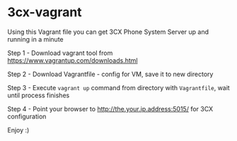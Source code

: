 # 3cx-vagrant

Using this Vagrant file you can get 3CX Phone System Server up and running in a minute

Step 1 - Download vagrant tool from https://www.vagrantup.com/downloads.html

Step 2 - Download Vagrantfile - config for VM, save it to new directory

Step 3 - Execute ```vagrant up``` command from directory with ```Vagrantfile```, wait until process finishes

Step 4 - Point your browser to http://the.your.ip.address:5015/ for 3CX configuration

Enjoy :)

